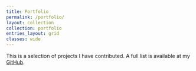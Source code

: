 ```yaml
---
title: Portfolio
permalink: /portfolio/
layout: collection
collection: portfolio
entries_layout: grid
classes: wide
---
```


<p>
This is a selection of projects I have contributed. A full list is available at my <a href="https://github.com/domenico-simone">GitHub</a>.
</p>